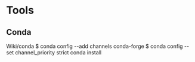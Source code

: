 # Tools

## Conda
Wiki/conda
$ conda config --add channels conda-forge 
$ conda config --set channel_priority strict conda install
